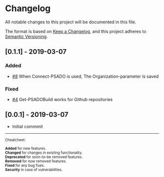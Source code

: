 # Changelog
All notable changes to this project will be documented in this file.

The format is based on [Keep a Changelog](https://keepachangelog.com/en/1.0.0/),
and this project adheres to [Semantic Versioning](https://semver.org/spec/v2.0.0.html).

## [0.1.1] - 2019-03-07

### Added
- [#8](https://github.com/Ba4bes/Psado/issues/8) When Connect-PSADO is used, The Organization-parameter is saved

### Fixed
- [#4](https://github.com/Ba4bes/Psado/issues/4) Get-PSADOBuild works for Github repositories

## [0.0.1] - 2019-03-07

- Initial commmit


---

<small>Cheatcheet:

**Added** for new features.  
**Changed** for changes in existing functionality.  
**Deprecated** for soon-to-be removed features.  
**Removed** for now removed features.  
**Fixed** for any bug fixes.  
**Security** in case of vulnerabilities.